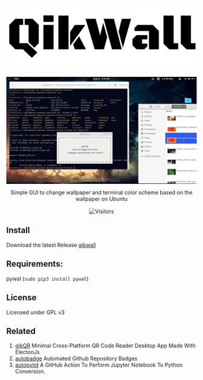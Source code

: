 <div align=center>
                  <img align=center src="./logo.svg" alt=logo>
  <br></br>
  <p align=center><img src="./qikwall.gif" align=center></p>

<p align=center> Simple GUI to change wallpaper and terminal color scheme based on the wallpaper on Ubuntu</p>
<p align=center>                           
  <img align=center  src="https://visitor-badge.laobi.icu/badge?page_id=deep5050.qikwall" alt="Visitors">                     
</p>

</div>

## Install
Download the latest Release [qikwall](https://github.com/deep5050/qikwall/releases/)

## Requirements:
pywal (`sudo pip3 install pywal`)

## License
Licensed under GPL v3

## Related 
1. [qikQR](github.com/deep5050/qikQR) Minimal Cross-Platform QR Code Reader Desktop App Made With ElectonJs
2. [autobadge](github.com/deep5050/autobadge) Automated Github Repository Badges
3. [autopylot](github.com/deep5050/autopy-lot) A GitHub Action To Perform Jupyter Notebook To Python Conversion.
